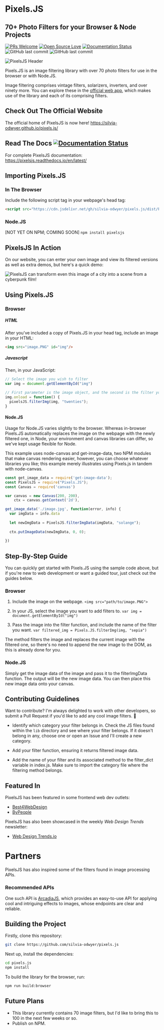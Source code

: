 # Pixels.JS
## 70+ Photo Filters for your Browser & Node Projects

[![PRs Welcome](https://img.shields.io/badge/PRs-welcome-brightgreen.svg?style=flat-square)](http://makeapullrequest.com) 
[![Open Source Love](https://badges.frapsoft.com/os/v1/open-source.png?v=103)](https://github.com/ellerbrock/open-source-badges/)
[![Documentation Status](https://readthedocs.org/projects/pixelsjs/badge/?version=latest)](https://pixelsjs.readthedocs.io/en/latest/?badge=latest)
![GitHub last commit](https://img.shields.io/github/last-commit/google/skia.svg)
![GitHub last commit](https://img.shields.io/badge/filters-71-blue.svg)

![PixelsJS Header](https://github.com/silvia-odwyer/pixels.js/blob/master/pixels_header.PNG "PixelsJS Header")

Pixels.JS is an  image filtering library with over 70 photo filters for use in the browser or with Node.JS.

Image filtering comprises vintage filters, solarizers, inverters, and over ninety more. You can explore these in the [official web app](https://silvia-odwyer.github.io/pixels.js/demo.html), which makes use of the library and each of its comprising filters.

## Check Out The Official Website
The official home of PixelsJS is now here! https://silvia-odwyer.github.io/pixels.js/

## Read The Docs [![Documentation Status](https://readthedocs.org/projects/pixelsjs/badge/?version=latest)](https://pixelsjs.readthedocs.io/en/latest/?badge=latest)
For complete PixelsJS documentation: https://pixelsjs.readthedocs.io/en/latest/

## Importing Pixels.JS
### In The Browser
Include the following script tag in your webpage's head tag: 

```html
<script src="https://cdn.jsdelivr.net/gh/silvia-odwyer/pixels.js/dist/Pixels.js"></script>
``` 

### Node.JS
[NOT YET ON NPM; COMING SOON]
`npm install pixelsjs`

## PixelsJS In Action
On our website, you can enter your own image and view its filtered versions as well as extra demos, but here's a quick demo:

![PixelsJS can transform even this image of a city into a scene from a cyberpunk film!](https://github.com/silvia-odwyer/flashback/blob/master/media/flashback-app-city.gif "PixelsJS can transform even this image of a city into a scene from a cyberpunk film!")

## Using Pixels.JS
### Browser
##### HTML
After you've included a copy of Pixels.JS in your head tag, include an image in your HTML:
```html
<img src="image.PNG" id="img"/> 
```

##### Javascript
Then, in your JavaScript:
```javascript
// Select the image you wish to filter
var img = document.getElementById("img")

// First parameter is the image object, and the second is the filter you wish to apply.
img.onload = function() {
  pixelsJS.filterImg(img, "twenties");      
}
```

#### Node.JS
Usage for Node.JS varies slightly to the browser. Whereas in-browser Pixels.JS automatically replaces the image on the webpage with the newly filtered one, 
in Node, your environment and canvas libraries can differ, so we've kept usage flexible for Node. 

This example uses node-canvas and get-image-data, two NPM modules that make canvas rendering easier, however, you can choose whatever libraries you like; this example merely illustrates using Pixels.js in tandem with node-canvas. 

```javascript
const get_image_data = require('get-image-data');
const PixelsJS = require("Pixels.JS");
const Canvas = require('canvas')

var canvas = new Canvas(200, 200),
    ctx = canvas.getContext('2d'),

get_image_data('./image.jpg', function(error, info) {
  var imgData = info.data
  
  let newImgData = PixelsJS.filterImgData(imgData, "solange");
  
  ctx.putImageData(newImgData, 0, 0);
  
})
```

## Step-By-Step Guide
You can quickly get started with Pixels.JS using the sample code above, but if you're new to web development or want a guided tour, 
just check out the guides below. 

### Browser
1. Include the image on the webpage. `<img src="path/to/image.PNG">`

2. In your JS, select the image you want to add filters to. `var img = document.getElementById("img")`

3. Pass the image into the filter function, and include the name of the filter you want. 
`var filtered_img = Pixels.JS.filterImg(img, "sepia")`

The method filters the image and replaces the current image with the filtered one, so there's no need to append the new image to the DOM, as this is already
done for you. 

### Node.JS
Simply get the image data of the image and pass it to the filterImgData function. The output will be the new image data. 
You can then place this new image data onto your canvas.

## Contributing Guidelines
Want to contribute? I'm always delighted to work with other developers, so submit a Pull Request if you'd like to add any cool image filters. 
:eyes: 

- Identify which category your filter belongs in. Check the JS files found within the `lib` directory and see where your filter belongs. 
If it doesn't belong in any, choose one or open an Issue and I'll create a new category. 

- Add your filter function, ensuring it returns filtered image data. 

- Add the name of your filter and its associated method to the filter_dict variable in index.js. Make sure to import the category file where the filtering method belongs.

## Featured In
PixelsJS has been featured in some frontend web dev outlets:
- [Best4WebDesign](https://www.best4webdesign.com/pixels-js-an-image-filtering-library/)
- [ByPeople](https://www.bypeople.com/pixels-js-photo-filters-library-node-js/)

PixelsJS has also been showcased in the weekly *Web Design Trends* newsletter:
- [Web Design Trends.io](https://www.webdesigntrends.io/web-design-trends-5/)

# Partners
PixelsJS has also inspired some of the filters found in image processing APIs. 

### Recommended APIs
One such API is [ArcadiaJS](https://arcadia-api.xyz/), which provides an easy-to-use API for applying cool and
intriguing effects to images, whose endpoints are clear and reliable. 

## Building the Project
Firstly, clone this repository:

```bash
git clone https://github.com/silvia-odwyer/pixels.js
```

Next up, install the dependencies:

```bash
cd pixels.js
npm install
```

To build the library for the browser, run:

```bash
npm run build:browser
```

## Future Plans
- This library currently contains 70 image filters, but I'd like to bring this to 100 in the next few weeks or so. 
- Publish on NPM.